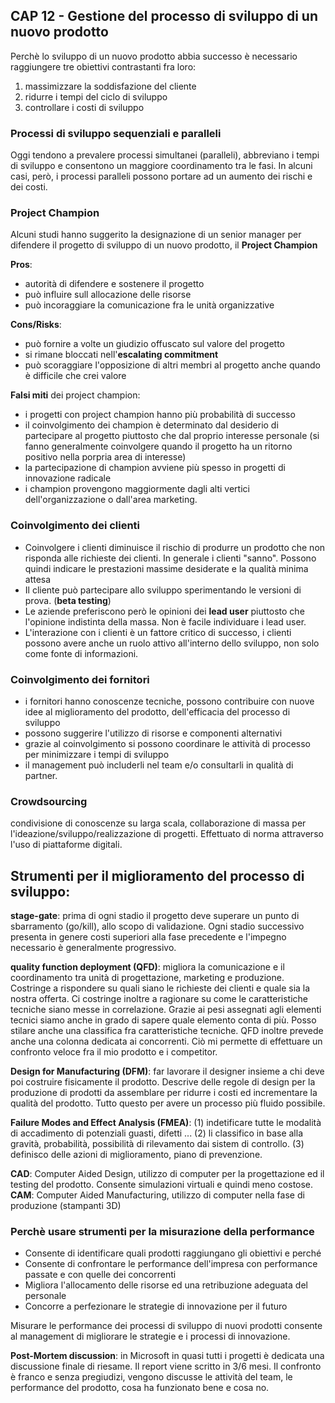 ## CAP 12  - Gestione del processo di sviluppo di un nuovo prodotto


Perchè lo sviluppo di un nuovo prodotto abbia successo è necessario raggiungere tre obiettivi contrastanti fra loro:

1. massimizzare la soddisfazione del cliente
2. ridurre i tempi del ciclo di sviluppo
3. controllare i costi di sviluppo

### Processi di sviluppo sequenziali e paralleli
Oggi tendono a prevalere processi simultanei (paralleli), abbreviano i tempi di sviluppo e consentono un maggiore coordinamento tra le fasi. In alcuni casi, però, i processi paralleli possono portare ad un aumento dei rischi e dei costi.

### Project Champion
Alcuni studi hanno suggerito la designazione di un senior manager per difendere il progetto di sviluppo di un nuovo prodotto, il **Project Champion**

**Pros**:

- autorità di difendere e sostenere il progetto
- può influire sull allocazione delle risorse
- può incoraggiare la comunicazione fra le unità organizzative

**Cons/Risks**:

- può fornire a volte un giudizio offuscato sul valore del progetto
- si rimane bloccati nell'**escalating commitment**
- può scoraggiare l'opposizione di altri membri al progetto anche quando è difficile che crei valore



**Falsi miti** dei project champion:

- i progetti con project champion hanno più probabilità di successo
- il coinvolgimento dei champion è determinato dal desiderio di partecipare al progetto piuttosto che dal proprio interesse personale (si fanno generalmente coinvolgere quando il progetto ha un ritorno positivo nella porpria area di interesse)
- la partecipazione di champion avviene più spesso in progetti di innovazione radicale
- i champion provengono maggiormente dagli alti vertici dell'organizzazione o dall'area marketing.


### Coinvolgimento dei clienti
- Coinvolgere i clienti diminuisce il rischio di produrre un prodotto che non risponda alle richieste dei clienti. In generale i clienti "sanno". Possono quindi indicare le prestazioni massime desiderate e la qualità minima attesa
- Il cliente può partecipare allo sviluppo sperimentando le versioni di prova. (**beta testing**)
- Le aziende preferiscono però le opinioni dei **lead user** piuttosto che l'opinione indistinta della massa. Non è facile individuare i lead user.
- L'interazione con i clienti è un fattore critico di successo, i clienti possono avere anche un ruolo attivo all'interno dello sviluppo, non solo come fonte di informazioni.

### Coinvolgimento dei fornitori
- i fornitori hanno conoscenze tecniche, possono contribuire con nuove idee al miglioramento del prodotto, dell'efficacia del processo di sviluppo
- possono suggerire l'utilizzo di risorse e componenti alternativi
- grazie al coinvolgimento si possono coordinare le attività di processo per minimizzare i tempi di sviluppo
- il management può includerli nel team e/o consultarli in qualità di partner.


### Crowdsourcing
condivisione di conoscenze su larga scala, collaborazione di massa per l'ideazione/sviluppo/realizzazione di progetti. Effettuato di norma attraverso l'uso di piattaforme digitali.


## Strumenti per il miglioramento del processo di sviluppo:

**stage-gate**: prima di ogni stadio il progetto deve superare un punto di sbarramento (go/kill), allo scopo di validazione. Ogni stadio successivo presenta in genere costi superiori alla fase precedente e l'impegno necessario è generalmente progressivo.

**quality function deployment (QFD)**: migliora la comunicazione e il coordinamento tra unità di progettazione, marketing e produzione. Costringe a rispondere su quali siano le richieste dei clienti e quale sia la nostra offerta. Ci costringe inoltre a ragionare su come le caratteristiche tecniche siano messe in correlazione. Grazie ai pesi assegnati agli elementi tecnici siamo anche in grado di sapere quale elemento conta di più. Posso stilare anche una classifica fra caratteristiche tecniche. QFD inoltre prevede anche una colonna dedicata ai concorrenti. Ciò mi permette di effettuare un confronto veloce fra il mio prodotto e i competitor.

**Design for Manufacturing (DFM)**: far lavorare il designer insieme a chi deve poi costruire fisicamente il prodotto.
Descrive delle regole di design per la produzione di prodotti da assemblare per ridurre i costi ed incrementare la qualità del prodotto. Tutto questo per avere un processo più fluido possibile.

**Failure Modes and Effect Analysis (FMEA)**: (1) indetificare tutte le modalità di accadimento di potenziali guasti, difetti ... (2) li classifico in base alla gravità, probabilità, possibilità di rilevamento dai sistem di controllo. (3) definisco delle azioni di miglioramento, piano di prevenzione.

**CAD**: Computer Aided Design, utilizzo di computer per la progettazione ed il testing del prodotto. Consente simulazioni virtuali e quindi meno costose.
**CAM**: Computer Aided Manufacturing, utilizzo di computer nella fase di produzione (stampanti 3D)

### Perchè usare strumenti per la misurazione della performance
- Consente di identificare quali prodotti raggiungano gli obiettivi e perché
- Consente di confrontare le performance dell'impresa con performance passate e con quelle dei concorrenti
- Migliora l'allocamento delle risorse ed una retribuzione adeguata del personale
- Concorre a perfezionare le strategie di innovazione per il futuro

Misurare le performance dei processi di sviluppo di nuovi prodotti consente al management di migliorare le strategie e i processi di innovazione.

**Post-Mortem discussion**: in Microsoft in quasi tutti i progetti è dedicata una discussione finale di riesame. Il report viene scritto in 3/6 mesi. Il confronto è franco e senza pregiudizi, vengono discusse le attività del team, le performance del prodotto, cosa ha funzionato bene e cosa no.

